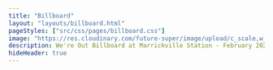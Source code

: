 ```yaml
---
title: "Billboard"
layout: "layouts/billboard.html"
pageStyles: ["src/css/pages/billboard.css"]
image: "https://res.cloudinary.com/future-super/image/upload/c_scale,w_1200/v1621321569/billboard-may2021.png"
description: We're Out Billboard at Marrickville Station - February 2021
hideHeader: true
---
```

